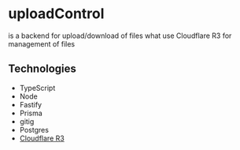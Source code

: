 # uploadControl

is a backend for upload/download of files what use Cloudflare R3 for management of files

## Technologies

- TypeScript
- Node
- Fastify
- Prisma
- gitig
- Postgres
- [Cloudflare R3](https://github.com/cloudflare/cloudflare-r3)
